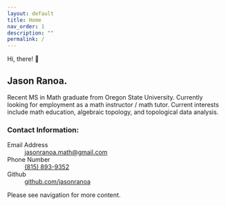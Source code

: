 ```yaml
---
layout: default
title: Home
nav_order: 1
description: ""
permalink: /
---
```


Hi, there! 👋

## Jason Ranoa.

Recent MS in Math graduate from Oregon State University. Currently looking for employment as a math instructor / math tutor.
Current interests include math education, algebraic topology, and topological data analysis.

### Contact Information:

<dl>
	<dt> Email Address </dt>
	<dd><a href="mailto: jasonranoa.math@gmail.com"> 
		jasonranoa.math@gmail.com
	</a></dd>
	<dt> Phone Number </dt>
	<dd><a href="tel: 815-893-9352"> 
		(815) 893-9352 
	</a></dd>
	<dt> Github </dt>
	<dd><a href="//github.com/jasonranoa"> 
		github.com/jasonranoa 
	</a></dd>
</dl>

Please see navigation for more content.
